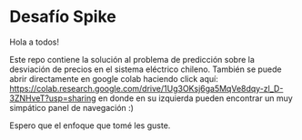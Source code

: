 # Desafío Spike

Hola a todos!

Este repo contiene la solución al problema de predicción sobre la desviación de precios en el sistema eléctrico chileno. También se puede abrir directamente en google colab haciendo click aquí: https://colab.research.google.com/drive/1Ug3OKsj6ga5MqVe8dqy-zl_D-3ZNHveT?usp=sharing en donde en su izquierda pueden encontrar un muy simpático panel de navegación :)

Espero que el enfoque que tomé les guste. 
